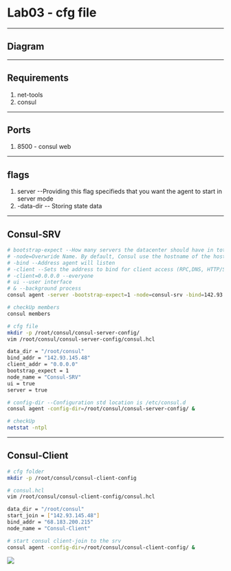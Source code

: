 # Lab03 - cfg file

---

## Diagram

---

## Requirements
1. net-tools
2. consul

---

## Ports
1. 8500 - consul web

---

## flags
1. server --Providing this flag specifieds that you want the agent to start in server mode
2. -data-dir -- Storing state data

---

## Consul-SRV
````sh
# bootstrap-expect --How many servers the datacenter should have in total
# -node=Overwride Name. By default, Consul use the hostname of the host
# -bind --Address agent will listen
# -client --Sets the address to bind for client access (RPC,DNS, HTTP/S & gRPC)
# -client=0.0.0.0 --everyone
# ui --user interface
# & --background process
consul agent -server -bootstrap-expect=1 -node=consul-srv -bind=142.93.145.48 -client=0.0.0.0 -data-dir=/root/consul -ui=True &

# checkUp members
consul members

# cfg file
mkdir -p /root/consul/consul-server-config/
vim /root/consul/consul-server-config/consul.hcl

data_dir = "/root/consul"
bind_addr = "142.93.145.48"
client_addr = "0.0.0.0"
bootstrap_expect = 1
node_name = "Consul-SRV"
ui = true
server = true

# config-dir --Configuration std location is /etc/consul.d
consul agent -config-dir=/root/consul/consul-server-config/ &

# checkUp
netstat -ntpl
````

---

## Consul-Client
````sh
# cfg folder
mkdir -p /root/consul/consul-client-config

# consul.hcl
vim /root/consul/consul-client-config/consul.hcl

data_dir = "/root/consul"
start_join = ["142.93.145.48"]
bind_addr = "68.183.200.215"
node_name = "Consul-Client"

# start consul client-join to the srv
consul agent -config-dir=/root/consul/consul-client-config/ &
````

[<img src="https://i.imgur.com/ccDazhu.png">](https://i.imgur.com/ccDazhu.png)
